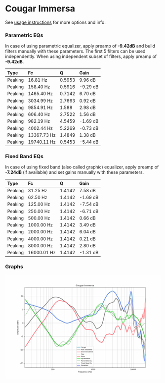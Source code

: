 # Cougar Immersa
See [usage instructions](https://github.com/jaakkopasanen/AutoEq#usage) for more options and info.

### Parametric EQs
In case of using parametric equalizer, apply preamp of **-9.42dB** and build filters manually
with these parameters. The first 5 filters can be used independently.
When using independent subset of filters, apply preamp of **-9.42dB**.

| Type    | Fc          |      Q | Gain     |
|:--------|:------------|:-------|:---------|
| Peaking | 16.81 Hz    | 0.5953 | 9.96 dB  |
| Peaking | 158.40 Hz   | 0.5916 | -9.29 dB |
| Peaking | 1465.40 Hz  | 0.7142 | 6.70 dB  |
| Peaking | 3034.99 Hz  | 2.7663 | 0.92 dB  |
| Peaking | 9854.91 Hz  | 1.588  | 2.98 dB  |
| Peaking | 606.40 Hz   | 2.7522 | 1.56 dB  |
| Peaking | 982.19 Hz   | 4.5459 | -1.69 dB |
| Peaking | 4002.44 Hz  | 5.2269 | -0.73 dB |
| Peaking | 13367.73 Hz | 1.4849 | 1.38 dB  |
| Peaking | 19740.11 Hz | 0.5453 | -5.44 dB |

### Fixed Band EQs
In case of using fixed band (also called graphic) equalizer, apply preamp of **-7.24dB**
(if available) and set gains manually with these parameters.

| Type    | Fc          |      Q | Gain     |
|:--------|:------------|:-------|:---------|
| Peaking | 31.25 Hz    | 1.4142 | 7.58 dB  |
| Peaking | 62.50 Hz    | 1.4142 | -1.69 dB |
| Peaking | 125.00 Hz   | 1.4142 | -7.54 dB |
| Peaking | 250.00 Hz   | 1.4142 | -6.71 dB |
| Peaking | 500.00 Hz   | 1.4142 | 0.66 dB  |
| Peaking | 1000.00 Hz  | 1.4142 | 3.49 dB  |
| Peaking | 2000.00 Hz  | 1.4142 | 6.04 dB  |
| Peaking | 4000.00 Hz  | 1.4142 | 0.21 dB  |
| Peaking | 8000.00 Hz  | 1.4142 | 2.80 dB  |
| Peaking | 16000.01 Hz | 1.4142 | -1.31 dB |

### Graphs
![](./Cougar%20Immersa.png)